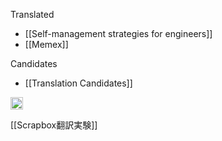 
Translated
- [[Self-management strategies for engineers]]
- [[Memex]]

Candidates
- [[Translation Candidates]]

<img src='https://scrapbox.io/api/pages/nishio/en/icon' alt='en.icon' height="19.5"/>

[[Scrapbox翻訳実験]]
